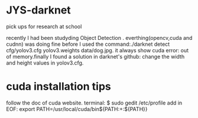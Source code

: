 # JYS-darknet
pick ups for research at school

recently I had been studyding Object Detection . everthing(opencv,cuda and cudnn) was doing fine before I used the command:./darknet detect cfg/yolov3.cfg yolov3.weights data/dog.jpg.
it always show cuda error: out of memory.finally I found a solution in darknet's github: change the width and height values in yolov3.cfg. 
# cuda installation tips
follow the doc of cuda website.
terminal: $ sudo gedit /etc/profile
add in EOF:
export PATH=/usr/local/cuda/bin${PATH:+:${PATH}}
